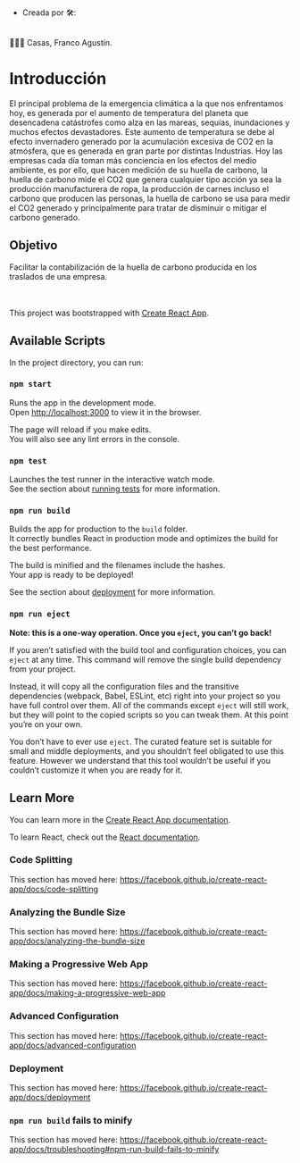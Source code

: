 
- Creada por 🛠️:
 <br>
👨🏽‍💻 Casas, Franco Agustín.

# Introducción
El principal problema de la emergencia climática a la que nos enfrentamos hoy, es generada por el aumento de temperatura del planeta que desencadena catástrofes como alza en las mareas, sequías, inundaciones y muchos efectos devastadores. Este aumento de temperatura se debe al efecto invernadero generado por la acumulación excesiva de CO2 en la atmósfera, que es generada en gran parte por distintas Industrias.
Hoy las empresas cada día toman más conciencia en los efectos del medio ambiente, es por ello, que hacen medición de su huella de carbono, la huella de carbono mide el CO2 que genera cualquier tipo acción ya sea la producción manufacturera de ropa, la producción de carnes incluso el carbono que producen las personas, la huella de carbono se usa para medir el CO2 generado y principalmente para tratar de disminuir o mitigar el carbono generado.

## Objetivo
Facilitar la contabilización de la huella de carbono producida en los traslados de una empresa.
<br />
<br />
<br />

This project
 was bootstrapped with [Create React App](https://github.com/facebook/create-react-app).
## Available Scripts

In the project directory, you can run:

### `npm start`

Runs the app in the development mode.<br />
Open [http://localhost:3000](http://localhost:3000) to view it in the browser.

The page will reload if you make edits.<br />
You will also see any lint errors in the console.

### `npm test`

Launches the test runner in the interactive watch mode.<br />
See the section about [running tests](https://facebook.github.io/create-react-app/docs/running-tests) for more information.

### `npm run build`

Builds the app for production to the `build` folder.<br />
It correctly bundles React in production mode and optimizes the build for the best performance.

The build is minified and the filenames include the hashes.<br />
Your app is ready to be deployed!

See the section about [deployment](https://facebook.github.io/create-react-app/docs/deployment) for more information.

### `npm run eject`

**Note: this is a one-way operation. Once you `eject`, you can’t go back!**

If you aren’t satisfied with the build tool and configuration choices, you can `eject` at any time. This command will remove the single build dependency from your project.

Instead, it will copy all the configuration files and the transitive dependencies (webpack, Babel, ESLint, etc) right into your project so you have full control over them. All of the commands except `eject` will still work, but they will point to the copied scripts so you can tweak them. At this point you’re on your own.

You don’t have to ever use `eject`. The curated feature set is suitable for small and middle deployments, and you shouldn’t feel obligated to use this feature. However we understand that this tool wouldn’t be useful if you couldn’t customize it when you are ready for it.

## Learn More

You can learn more in the [Create React App documentation](https://facebook.github.io/create-react-app/docs/getting-started).

To learn React, check out the [React documentation](https://reactjs.org/).

### Code Splitting

This section has moved here: https://facebook.github.io/create-react-app/docs/code-splitting

### Analyzing the Bundle Size

This section has moved here: https://facebook.github.io/create-react-app/docs/analyzing-the-bundle-size

### Making a Progressive Web App

This section has moved here: https://facebook.github.io/create-react-app/docs/making-a-progressive-web-app

### Advanced Configuration

This section has moved here: https://facebook.github.io/create-react-app/docs/advanced-configuration

### Deployment

This section has moved here: https://facebook.github.io/create-react-app/docs/deployment

### `npm run build` fails to minify

This section has moved here: https://facebook.github.io/create-react-app/docs/troubleshooting#npm-run-build-fails-to-minify



